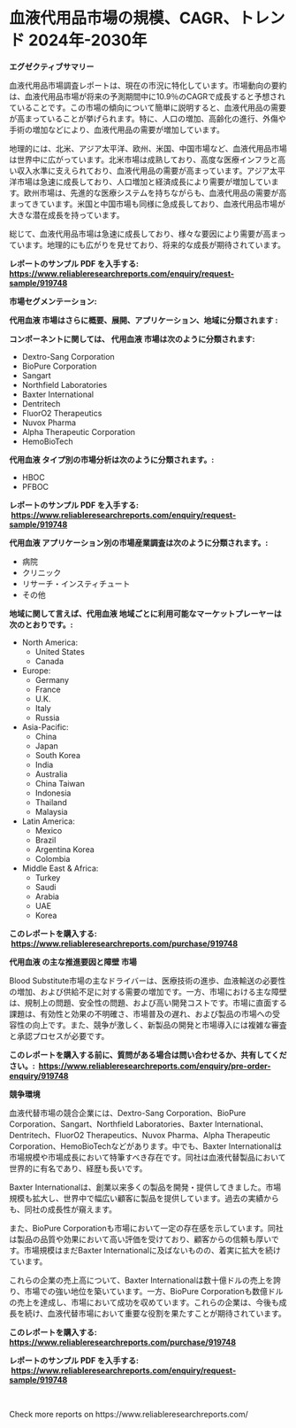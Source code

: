 <p><h1>血液代用品市場の規模、CAGR、トレンド 2024年-2030年</h1></p><p><strong>エグゼクティブサマリー</strong></p>
<p><p>血液代用品市場調査レポートは、現在の市況に特化しています。市場動向の要約は、血液代用品市場が将来の予測期間中に10.9％のCAGRで成長すると予想されていることです。この市場の傾向について簡単に説明すると、血液代用品の需要が高まっていることが挙げられます。特に、人口の増加、高齢化の進行、外傷や手術の増加などにより、血液代用品の需要が増加しています。</p><p>地理的には、北米、アジア太平洋、欧州、米国、中国市場など、血液代用品市場は世界中に広がっています。北米市場は成熟しており、高度な医療インフラと高い収入水準に支えられており、血液代用品の需要が高まっています。アジア太平洋市場は急速に成長しており、人口増加と経済成長により需要が増加しています。欧州市場は、先進的な医療システムを持ちながらも、血液代用品の需要が高まってきています。米国と中国市場も同様に急成長しており、血液代用品市場が大きな潜在成長を持っています。</p><p>総じて、血液代用品市場は急速に成長しており、様々な要因により需要が高まっています。地理的にも広がりを見せており、将来的な成長が期待されています。</p></p>
<p><strong>レポートのサンプル PDF を入手する: <a href="https://www.reliableresearchreports.com/enquiry/request-sample/919748">https://www.reliableresearchreports.com/enquiry/request-sample/919748</a></strong></p>
<p><strong>市場セグメンテーション:</strong></p>
<p><strong> 代用血液 市場はさらに概要、展開、アプリケーション、地域に分類されます :</strong></p>
<p><strong>コンポーネントに関しては、 代用血液 市場は次のように分類されます: &nbsp;</strong></p>
<p><ul><li>Dextro-Sang Corporation</li><li>BioPure Corporation</li><li>Sangart</li><li>Northfield Laboratories</li><li>Baxter International</li><li>Dentritech</li><li>FluorO2 Therapeutics</li><li>Nuvox Pharma</li><li>Alpha Therapeutic Corporation</li><li>HemoBioTech</li></ul></p>
<p><strong> 代用血液 タイプ別の市場分析は次のように分類されます。:</strong></p>
<p><ul><li>HBOC</li><li>PFBOC</li></ul></p>
<p><strong>レポートのサンプル PDF を入手する: &nbsp;<a href="https://www.reliableresearchreports.com/enquiry/request-sample/919748">https://www.reliableresearchreports.com/enquiry/request-sample/919748</a></strong></p>
<p><strong> 代用血液 アプリケーション別の市場産業調査は次のように分類されます。:</strong></p>
<p><ul><li>病院</li><li>クリニック</li><li>リサーチ・インスティチュート</li><li>その他</li></ul></p>
<p><strong>地域に関して言えば、代用血液 地域ごとに利用可能なマーケットプレーヤーは次のとおりです。:</strong></p>
<p><ul>
    <li>
        North America:
        <ul>
            <li>United States</li>
            <li>Canada</li>
        </ul>
    </li>
    <li>
        Europe:
        <ul>
            <li>Germany</li>
            <li>France</li>
            <li>U.K.</li>
            <li>Italy</li>
            <li>Russia</li>
        </ul>
    </li>
    <li>
        Asia-Pacific:
        <ul>
            <li>China</li>
            <li>Japan</li>
            <li>South Korea</li>
            <li>India</li>
            <li>Australia</li>
            <li>China Taiwan</li>
            <li>Indonesia</li>
            <li>Thailand</li>
            <li>Malaysia</li>
        </ul>
    </li>
    <li>
        Latin America:
        <ul>
            <li>Mexico</li>
            <li>Brazil</li>
            <li>Argentina Korea</li>
            <li>Colombia</li>
        </ul>
    </li>
    <li>
        Middle East & Africa:
        <ul>
            <li>Turkey</li>
            <li>Saudi</li>
            <li>Arabia</li>
            <li>UAE</li>
            <li>Korea</li>
        </ul>
    </li>
    </ul></p>
<p><strong>このレポートを購入する: &nbsp;<a href="https://www.reliableresearchreports.com/purchase/919748">https://www.reliableresearchreports.com/purchase/919748</a></strong></p>
<p><strong>代用血液 の主な推進要因と障壁 市場</strong></p>
<p><p>Blood Substitute市場の主なドライバーは、医療技術の進歩、血液輸送の必要性の増加、および供給不足に対する需要の増加です。一方、市場における主な障壁は、規制上の問題、安全性の問題、および高い開発コストです。市場に直面する課題は、有効性と効果の不明確さ、市場普及の遅れ、および製品の市場への受容性の向上です。また、競争が激しく、新製品の開発と市場導入には複雑な審査と承認プロセスが必要です。</p></p>
<p><strong>このレポートを購入する前に、質問がある場合は問い合わせるか、共有してください。:&nbsp; <a href="https://www.reliableresearchreports.com/enquiry/pre-order-enquiry/919748">https://www.reliableresearchreports.com/enquiry/pre-order-enquiry/919748</a></strong></p>
<p><strong>競争環境</strong></p>
<p><p>血液代替市場の競合企業には、Dextro-Sang Corporation、BioPure Corporation、Sangart、Northfield Laboratories、Baxter International、Dentritech、FluorO2 Therapeutics、Nuvox Pharma、Alpha Therapeutic Corporation、HemoBioTechなどがあります。中でも、Baxter Internationalは市場規模や市場成長において特筆すべき存在です。同社は血液代替製品において世界的に有名であり、経歴も長いです。</p><p>Baxter Internationalは、創業以来多くの製品を開発・提供してきました。市場規模も拡大し、世界中で幅広い顧客に製品を提供しています。過去の実績からも、同社の成長性が窺えます。</p><p>また、BioPure Corporationも市場において一定の存在感を示しています。同社は製品の品質や効果において高い評価を受けており、顧客からの信頼も厚いです。市場規模はまだBaxter Internationalに及ばないものの、着実に拡大を続けています。</p><p>これらの企業の売上高について、Baxter Internationalは数十億ドルの売上を誇り、市場での強い地位を築いています。一方、BioPure Corporationも数億ドルの売上を達成し、市場において成功を収めています。これらの企業は、今後も成長を続け、血液代替市場において重要な役割を果たすことが期待されています。</p></p>
<p><strong>このレポートを購入する: &nbsp; <a href="https://www.reliableresearchreports.com/purchase/919748">https://www.reliableresearchreports.com/purchase/919748</a></strong></p>
<p><strong>レポートのサンプル PDF を入手する: &nbsp;<a href="https://www.reliableresearchreports.com/enquiry/request-sample/919748">https://www.reliableresearchreports.com/enquiry/request-sample/919748</a></strong><strong></strong></p>
<p>&nbsp;</p>
<p>Check more reports on https://www.reliableresearchreports.com/</p>